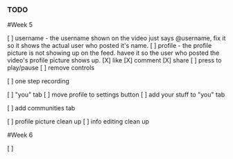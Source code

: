 ### TODO

#Week 5

[ ] username - the username shown on the video just says @username, fix it so it shows the actual user who posted it's name.
[ ] profile - the profile picture is not showing up on the feed. havee it so the user who posted the video's profile picture shows up.
[X] like 
[X] comment
[X] share
[ ] press to play/pause
[ ] remove controls

[ ] one step recording

[ ] "you" tab
[ ] move profile to settings button
[ ] add your stuff to "you" tab

[ ] add communities tab


[ ] profile picture clean up
[ ] info editing clean up








#Week 6

[ ] 